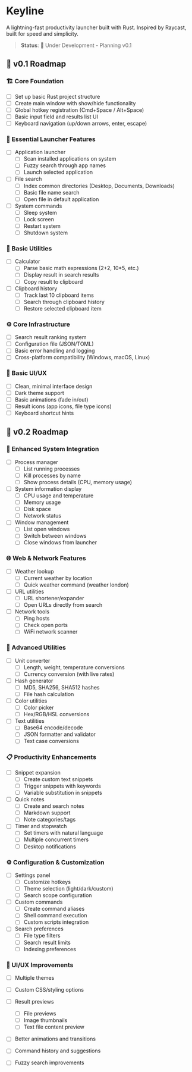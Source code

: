 # Keyline

A lightning-fast productivity launcher built with Rust. Inspired by Raycast, built for speed and simplicity.

> **Status**: 🚧 Under Development - Planning v0.1

## 🎯 v0.1 Roadmap

### 🏗️ Core Foundation
- [ ] Set up basic Rust project structure
- [ ] Create main window with show/hide functionality
- [ ] Global hotkey registration (Cmd+Space / Alt+Space)
- [ ] Basic input field and results list UI
- [ ] Keyboard navigation (up/down arrows, enter, escape)

### 🚀 Essential Launcher Features
- [ ] Application launcher
  - [ ] Scan installed applications on system
  - [ ] Fuzzy search through app names
  - [ ] Launch selected application
- [ ] File search
  - [ ] Index common directories (Desktop, Documents, Downloads)
  - [ ] Basic file name search
  - [ ] Open file in default application
- [ ] System commands
  - [ ] Sleep system
  - [ ] Lock screen  
  - [ ] Restart system
  - [ ] Shutdown system

### 🧮 Basic Utilities
- [ ] Calculator
  - [ ] Parse basic math expressions (2+2, 10*5, etc.)
  - [ ] Display result in search results
  - [ ] Copy result to clipboard
- [ ] Clipboard history
  - [ ] Track last 10 clipboard items
  - [ ] Search through clipboard history
  - [ ] Restore selected clipboard item

### ⚙️ Core Infrastructure
- [ ] Search result ranking system
- [ ] Configuration file (JSON/TOML)
- [ ] Basic error handling and logging
- [ ] Cross-platform compatibility (Windows, macOS, Linux)

### 🎨 Basic UI/UX
- [ ] Clean, minimal interface design
- [ ] Dark theme support
- [ ] Basic animations (fade in/out)
- [ ] Result icons (app icons, file type icons)
- [ ] Keyboard shortcut hints

## 🚀 v0.2 Roadmap

### 🔧 Enhanced System Integration
- [ ] Process manager
  - [ ] List running processes
  - [ ] Kill processes by name
  - [ ] Show process details (CPU, memory usage)
- [ ] System information display
  - [ ] CPU usage and temperature
  - [ ] Memory usage
  - [ ] Disk space
  - [ ] Network status
- [ ] Window management
  - [ ] List open windows
  - [ ] Switch between windows
  - [ ] Close windows from launcher

### 🌐 Web & Network Features
- [ ] Weather lookup
  - [ ] Current weather by location
  - [ ] Quick weather command (weather london)
- [ ] URL utilities
  - [ ] URL shortener/expander
  - [ ] Open URLs directly from search
- [ ] Network tools
  - [ ] Ping hosts
  - [ ] Check open ports
  - [ ] WiFi network scanner

### 🧮 Advanced Utilities
- [ ] Unit converter
  - [ ] Length, weight, temperature conversions
  - [ ] Currency conversion (with live rates)
- [ ] Hash generator
  - [ ] MD5, SHA256, SHA512 hashes
  - [ ] File hash calculation
- [ ] Color utilities
  - [ ] Color picker
  - [ ] Hex/RGB/HSL conversions
- [ ] Text utilities
  - [ ] Base64 encode/decode
  - [ ] JSON formatter and validator
  - [ ] Text case conversions

### 📋 Productivity Enhancements
- [ ] Snippet expansion
  - [ ] Create custom text snippets
  - [ ] Trigger snippets with keywords
  - [ ] Variable substitution in snippets
- [ ] Quick notes
  - [ ] Create and search notes
  - [ ] Markdown support
  - [ ] Note categories/tags
- [ ] Timer and stopwatch
  - [ ] Set timers with natural language
  - [ ] Multiple concurrent timers
  - [ ] Desktop notifications

### ⚙️ Configuration & Customization
- [ ] Settings panel
  - [ ] Customize hotkeys
  - [ ] Theme selection (light/dark/custom)
  - [ ] Search scope configuration
- [ ] Custom commands
  - [ ] Create command aliases
  - [ ] Shell command execution
  - [ ] Custom scripts integration
- [ ] Search preferences
  - [ ] File type filters
  - [ ] Search result limits
  - [ ] Indexing preferences

### 🎨 UI/UX Improvements
- [ ] Multiple themes
- [ ] Custom CSS/styling options  
- [ ] Result previews
  - [ ] File previews
  - [ ] Image thumbnails
  - [ ] Text file content preview
- [ ] Better animations and transitions
- [ ] Command history and suggestions
- [ ] Fuzzy search improvements

